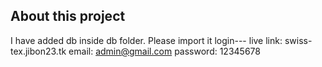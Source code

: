 

## About this project

I have added db inside db folder. Please import it
login---
live link:
swiss-tex.jibon23.tk
email:
admin@gmail.com
password:
12345678
